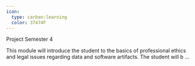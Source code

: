 ```yaml
---
icon:
  type: carbon:learning
  color: 37474F
---
```

Project Semester 4

This module will introduce the student to the basics of professional ethics and legal issues regarding data and software artifacts. The student will b ... 
